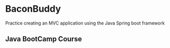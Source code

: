 # BaconBuddy
Practice creating an MVC application using the Java Spring boot framework

## Java BootCamp Course
